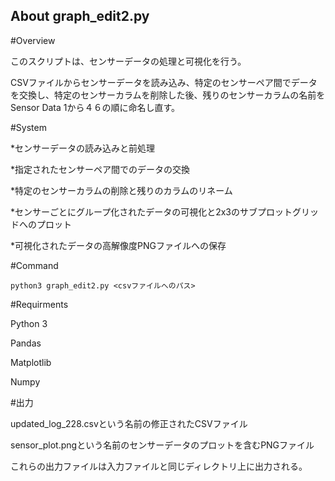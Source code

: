 ## About graph_edit2.py

#Overview

このスクリプトは、センサーデータの処理と可視化を行う。

CSVファイルからセンサーデータを読み込み、特定のセンサーペア間でデータを交換し、特定のセンサーカラムを削除した後、残りのセンサーカラムの名前をSensor Data 1から４６の順に命名し直す。

#System

*センサーデータの読み込みと前処理　

*指定されたセンサーペア間でのデータの交換　

*特定のセンサーカラムの削除と残りのカラムのリネーム　

*センサーごとにグループ化されたデータの可視化と2x3のサブプロットグリッドへのプロット　　

*可視化されたデータの高解像度PNGファイルへの保存

#Command

```
python3 graph_edit2.py <csvファイルへのパス>
```

#Requirments

Python 3

Pandas

Matplotlib

Numpy

#出力

updated_log_228.csvという名前の修正されたCSVファイル

sensor_plot.pngという名前のセンサーデータのプロットを含むPNGファイル

これらの出力ファイルは入力ファイルと同じディレクトリ上に出力される。
